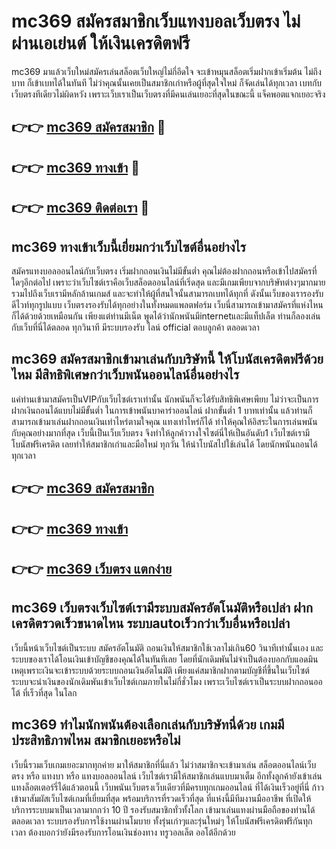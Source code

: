 # mc369 สมัครสมาชิกเว็บแทงบอลเว็บตรง ไม่ผ่านเอเย่นต์ ให้เงินเครดิตฟรี

mc369 มาแล้วเว็บใหม่สมัครเล่นสล็อตเว็บใหญ่ไม่กี่อึดใจ จะเข้าหมุนสล็อตเริ่มฝากเข้าเริ่มต้น ไม่ถึงบาท ก็เข้าเบทได้ในทันที ไม่ว่าคุณนั้นเคยเป็นสมาชิกเก่าหรือผู้ที่สุดใจใหม่ ก็จัดเล่นได้ทุกเวลา เบทกับเว็บตรงทีเดียวไม่ผิดหวัง เพราะเว็บเราเป็นเว็บตรงที่มีคนเล่นเยอะที่สุดในขณะนี้ แจ็คพอตแจกเยอะจริง

## 👉👉 [mc369 สมัครสมาชิก](https://bit.ly/3Ckzg5n) 🎰
## 👉👉 [mc369 ทางเข้า](https://bit.ly/3Ckzg5n) 🎰
## 👉👉 [mc369 ติดต่อเรา](https://bit.ly/3Ckzg5n) 🎰

## mc369 ทางเข้าเว็บนี้เยี่ยมกว่าเว็บไซต์อื่นอย่างไร
สมัครแทงบอลออนไลน์กับเว็บตรง เริ่มฝากถอนเงินไม่มีขั้นต่ำ คุณไม่ต้องฝากถอนหรือเข้าไปสมัครที่ใดๆอีกต่อไป เพราะว่าเว็บไซต์เราคือเว็บสล็อตออนไลน์ที่เริ่ดสุด และมีเกมเพียบจากบริษัทต่างๆมากมาย รวมไปถึงเว็บเรามีหลักล้านเกมส์ และจะทำให้ผู้ที่สนใจนั้นสามารถเบทได้ทุกที่ ดังนั้นเว็บของเรารองรับดีไวท์ทุกรูปแบบ เว็บตรงรองรับได้ทุกอย่างในทั้งหมดแพลตฟอร์ม เว็บนี่สามารถเข้ามาสมัครที่แห่งไหนก็ได้ด้วยด้วยเหมือนกัน เพียงแต่ท่านมีเน็ต พูดได้ว่านักพนันมีinternetและมีแท็ปเล็ต ท่านก็ลองเล่นกับเว็บที่นี่ได้ตลอด ทุกวินาที มีระบบรองรับ ไลน์ official ตอบลูกค้า ตลอดเวลา

## mc369 สมัครสมาชิกเข้ามาเล่นกับบริษัทนี้ ให้โบนัสเครดิตฟรีด้วยไหม มีสิทธิพิเศษกว่าเว็บพนันออนไลน์อื่นอย่างไร
แค่ท่านเข้ามาสมัครเป็นVIPกับเว็บไซต์เราเท่านั้น นักพนันก็จะได้รับสิทธิพิเศษเพียบ ไม่ว่าจะเป็นการฝากเงินถอนได้แบบไม่มีขั้นต่ำ ในการเข้าพนันบาคาร่าออนไลน์ ฝากขั้นต่ำ 1 บาทเท่านั้น แล้วท่านก็สามารถเข้ามาเล่นฝากถอนเงินเท่าไหร่ตามใจคุณ แทงเท่าไหร่ก็ได้ ทำให้คุณให้อิสระในการเล่นพนันกับคุณอย่างมากที่สุด เว็บนี้เป็นเว็บเว็บตรง จึงทำให้ลูกค้าวางใจไซต์นี่ให้เป็นอันดับ1 เว็บไซต์เรามีโบนัสฟรีเครดิต เลยทำให้สมาชิกเก่าและมือใหม่ ทุกวัน ให้นำโบนัสไปใช้เล่นได้ โดยนักพนันถอนได้ทุกเวลา

## 👉👉 [mc369 สมัครสมาชิก](https://bit.ly/3Ckzg5n)
## 👉👉 [mc369 ทางเข้า](https://bit.ly/3Ckzg5n)
## 👉👉 [mc369 เว็บตรง แตกง่าย](https://bit.ly/3Ckzg5n)

## mc369 เว็บตรงเว็บไซต์เรามีระบบสมัครอัตโนมัติหรือเปล่า ฝากเครดิตรวดเร็วขนาดไหน ระบบautoเร็วกว่าเว็บอื่นหรือเปล่า
เว็บนี้หน้าเว็บไซต์เป็นระบบ สมัครอัตโนมัติ ถอนเงินให้สมาชิกใช้เวลาไม่เกิน60 วินาทีเท่านั้นเอง และระบบของเราได้โอนเงินเข้าบัญชีของคุณได้ในทันทีเลย โดยที่นักเดิมพันไม่จำเป็นต้องบอกกับแอดมิน เหตุเพราะเงินจะเข้าระบบด้วยระบบถอนเงินอัตโนมัติ เพียงแค่สมาชิกฝากตามบัญชีที่ขึ้นในเว็บไซต์ ระบบจะนำเงินของนักเดิมพันเข้าเว็บไซต์เกมภายในไม่กี่ชั่วโมง เพราะเว็บไซต์เราเป็นระบบฝากถอนออโต้ ที่เร็วที่สุด ในโลก

## mc369 ทำไมนักพนันต้องเลือกเล่นกับบริษัทนี่ด้วย เกมมีประสิทธิภาพไหม สมาชิกเยอะหรือไม่
เว็บนี้รวมเว็บเกมเยอะมากทุกค่าย มาให้สมาชิกที่นี่แล้ว ไม่ว่าสมาชิกจะเข้ามาเล่น สล็อตออนไลน์เว็บตรง หรือ แทงบา หรือ แทงบอลออนไลน์ เว็บไซต์เรามีให้สมาชิกเล่นแบบมาเต็ม อีกทั้งลูกค้ายังเข้าเล่นแทงล็อตเตอร์รี่ได้แล้วตอนนี้ เว็บพนันเว็บตรงเว็บเดียวที่มีครบทุกเกมออนไลน์ ที่ได้เงินเร็วอยู่ที่นี่ ก้าวเข้ามาสัมผัสเว็บไซต์เกมที่เยี่ยมที่สุด พร้อมบริการที่รวดเร็วที่สุด ที่แห่งนี้มีทีมงานมืออาชีพ ที่เปิดให้บริการระบบมาเป็นเวลามากกว่า 10 ปี รองรับสมาชิกทั่วทั้งโลก เข้ามาเล่นแทงผ่านมือถือของท่านได้ตลอดเวลา ระบบรองรับการใช้งานผ่านโมบาย ทั้งรุ่นเก่าๆและรุ่นใหม่ๆ ให้โบนัสฟรีเครดิตฟรีกันทุกเวลา ต้องบอกว่ายังมีรองรับการโอนเงินช่องทาง ทรูวอลเล็ต ออโต้อีกด้วย
